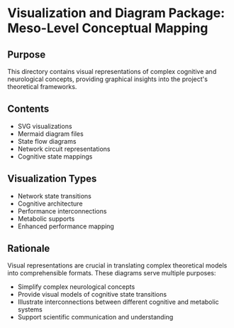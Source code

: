 # Visualization and Diagram Package: Meso-Level Conceptual Mapping

## Purpose
This directory contains visual representations of complex cognitive and neurological concepts, providing graphical insights into the project's theoretical frameworks.

## Contents
- SVG visualizations
- Mermaid diagram files
- State flow diagrams
- Network circuit representations
- Cognitive state mappings

## Visualization Types
- Network state transitions
- Cognitive architecture
- Performance interconnections
- Metabolic supports
- Enhanced performance mapping

## Rationale
Visual representations are crucial in translating complex theoretical models into comprehensible formats. These diagrams serve multiple purposes:
- Simplify complex neurological concepts
- Provide visual models of cognitive state transitions
- Illustrate interconnections between different cognitive and metabolic systems
- Support scientific communication and understanding 